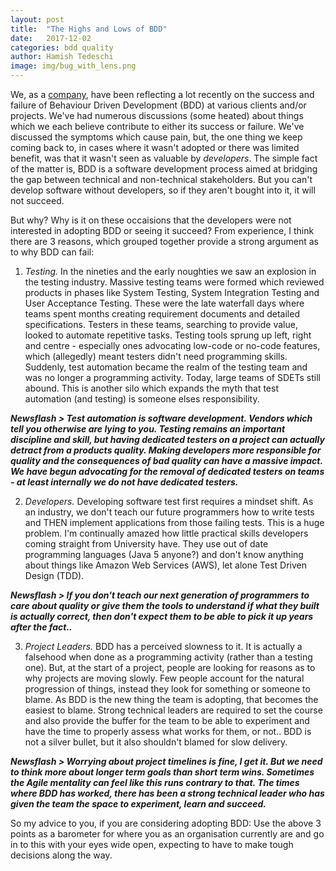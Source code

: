 ```yaml
---
layout: post
title:  "The Highs and Lows of BDD"
date:   2017-12-02
categories: bdd quality
author: Hamish Tedeschi
image: img/bug_with_lens.png
---
```


We, as a [company](www.mechanicalrock.io/), have been reflecting a lot recently on the success and failure of Behaviour Driven Development (BDD) at various clients and/or projects. We've had numerous discussions (some heated) about things which we each believe contribute to either its success or failure. We've discussed the symptoms which cause pain, but, the one thing we keep coming back to, in cases where it wasn't adopted or there was limited benefit, was that it wasn't seen as valuable by *developers*. The simple fact of the matter is, BDD is a software development process aimed at bridging the gap between technical and non-technical stakeholders. But you can't develop software without developers, so if they aren't bought into it, it will not succeed.

But why? Why is it on these occaisions that the developers were not interested in adopting BDD or seeing it succeed? From experience, I think there are 3 reasons, which grouped together provide a strong argument as to why BDD can fail:

1) *Testing.* In the nineties and the early noughties we saw an explosion in the testing industry. Massive testing teams were formed which reviewed products in phases like System Testing, System Integration Testing and User Acceptance Testing. These were the late waterfall days where teams spent months creating requirement documents and detailed specifications. Testers in these teams, searching to provide value, looked to automate repetitive tasks. Testing tools sprung up left, right and centre - especially ones advocating low-code or no-code features, which (allegedly) meant testers didn't need programming skills. Suddenly, test automation became the realm of the testing team and was no longer a programming activity. Today, large teams of SDETs still abound. This is another silo which expands the myth that test automation (and testing) is someone elses responsibility.

***Newsflash > Test automation is software development. Vendors which tell you otherwise are lying to you. Testing remains an important discipline and skill, but having dedicated testers on a project can actually detract from a products quality. Making developers more responsible for quality and the consequences of bad quality can have a massive impact. We have begun advocating for the removal of dedicated testers on teams - at least internally we do not have dedicated testers.***

2) *Developers.* Developing software test first requires a mindset shift. As an industry, we don't teach our future programmers how to write tests and THEN implement applications from those failing tests. This is a huge problem. I'm continually amazed how little practical skills developers coming straight from University have. They use out of date programming languages (Java 5 anyone?) and don't know anything about things like Amazon Web Services (AWS), let alone Test Driven Design (TDD).

***Newsflash > If you don't teach our next generation of programmers to care about quality or give them the tools to understand if what they built is actually correct, then don't expect them to be able to pick it up years after the fact..***

3) *Project Leaders.* BDD has a perceived slowness to it. It is actually a falsehood when done as a programming activity (rather than a testing one). But, at the start of a project, people are looking for reasons as to why projects are moving slowly. Few people account for the natural progression of things, instead they look for something or someone to blame. As BDD is the new thing the team is adopting, that becomes the easiest to blame. Strong technical leaders are required to set the course and also provide the buffer for the team to be able to experiment and have the time to properly assess what works for them, or not.. BDD is not a silver bullet, but it also shouldn't blamed for slow delivery.

***Newsflash > Worrying about project timelines is fine, I get it. But we need to think more about longer term goals than short term wins. Sometimes the Agile mentality can feel like this runs contrary to that. The times where BDD has worked, there has been a strong technical leader who has given the team the space to experiment, learn and succeed.***

So my advice to you, if you are considering adopting BDD: Use the above 3 points as a barometer for where you as an organisation currently are and go in to this with your eyes wide open, expecting to have to make tough decisions along the way.
